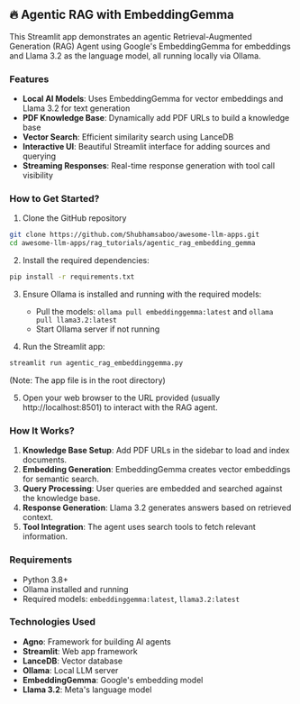 ## 🔥 Agentic RAG with EmbeddingGemma

This Streamlit app demonstrates an agentic Retrieval-Augmented Generation (RAG) Agent using Google's EmbeddingGemma for embeddings and Llama 3.2 as the language model, all running locally via Ollama.

### Features

- **Local AI Models**: Uses EmbeddingGemma for vector embeddings and Llama 3.2 for text generation
- **PDF Knowledge Base**: Dynamically add PDF URLs to build a knowledge base
- **Vector Search**: Efficient similarity search using LanceDB
- **Interactive UI**: Beautiful Streamlit interface for adding sources and querying
- **Streaming Responses**: Real-time response generation with tool call visibility

### How to Get Started?

1. Clone the GitHub repository
```bash
git clone https://github.com/Shubhamsaboo/awesome-llm-apps.git
cd awesome-llm-apps/rag_tutorials/agentic_rag_embedding_gemma
```

2. Install the required dependencies:
```bash
pip install -r requirements.txt
```

3. Ensure Ollama is installed and running with the required models:
   - Pull the models: `ollama pull embeddinggemma:latest` and `ollama pull llama3.2:latest`
   - Start Ollama server if not running

4. Run the Streamlit app:
```bash
streamlit run agentic_rag_embeddinggemma.py
```
   (Note: The app file is in the root directory)

5. Open your web browser to the URL provided (usually http://localhost:8501) to interact with the RAG agent.

### How It Works?

1. **Knowledge Base Setup**: Add PDF URLs in the sidebar to load and index documents.
2. **Embedding Generation**: EmbeddingGemma creates vector embeddings for semantic search.
3. **Query Processing**: User queries are embedded and searched against the knowledge base.
4. **Response Generation**: Llama 3.2 generates answers based on retrieved context.
5. **Tool Integration**: The agent uses search tools to fetch relevant information.

### Requirements

- Python 3.8+
- Ollama installed and running
- Required models: `embeddinggemma:latest`, `llama3.2:latest`

### Technologies Used

- **Agno**: Framework for building AI agents
- **Streamlit**: Web app framework
- **LanceDB**: Vector database
- **Ollama**: Local LLM server
- **EmbeddingGemma**: Google's embedding model
- **Llama 3.2**: Meta's language model

<!-- Updated: 2025-09-16 -->

<!-- Updated: 2025-09-16 -->

<!-- Updated: 2025-09-16 -->

<!-- Updated: 2025-09-16 -->

<!-- Updated: 2025-09-16 -->

<!-- Updated: 2025-09-16 -->

<!-- Updated: 2025-09-16 -->

<!-- Updated: 2025-09-16 -->

<!-- Updated: 2025-09-16 -->

<!-- Updated: 2025-09-16 -->

<!-- Updated: 2025-09-16 -->
